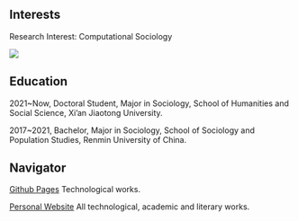 ## Interests

Research Interest: Computational Sociology

<img align="center" src="https://github-readme-stats.vercel.app/api/top-langs/?username=hedaozi&layout=compact&langs_count=3">

## Education

2021~Now, Doctoral Student, Major in Sociology, School of Humanities and Social Science, Xi’an Jiaotong University.

2017~2021, Bachelor, Major in Sociology, School of Sociology and Population Studies, Renmin University of China.

## Navigator

[Github Pages](https://hedaozi.github.io/) Technological works.

[Personal Website](https://hedaozi.com/) All technological, academic and literary works.
